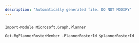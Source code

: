 ```yaml
---
description: "Automatically generated file. DO NOT MODIFY"
---
```


```powershellv1

Import-Module Microsoft.Graph.Planner

Get-MgPlannerRosterMember -PlannerRosterId $plannerRosterId

```